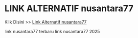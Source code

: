 # LINK ALTERNATIF nusantara77

Klik Disini >> <a href="https://linksto.pages.dev/">Link Alternatif nusantara77 </a>

link nusantara77 terbaru
link nusantara77 2025
